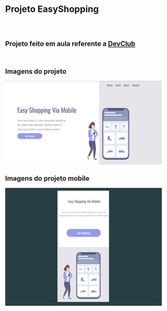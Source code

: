 <h1>Projeto EasyShopping</h1>
<br>
<br>
<h2>Projeto feito em aula referente a <a href="https://aulas.devclub.com.br">DevClub</a></h2>
<br>
<h2>Imagens do projeto</h2>
<img src="assets/easy shop.png">
<br>
<h2>Imagens do projeto mobile</h2>
<img src="assets/easy shop cel.png">
